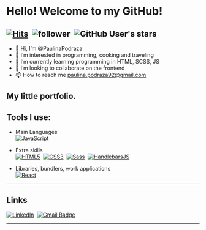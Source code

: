 # Hello! Welcome to my GitHub!
[![Hits](https://hits.seeyoufarm.com/api/count/incr/badge.svg?url=https%3A%2F%2Fgithub.com%2FPaulinaPodraza%2Fhit-counter&count_bg=%2370C956&title_bg=%23555555&icon=&icon_color=%23E7E7E7&title=hits&edge_flat=true)](https://hits.seeyoufarm.com)&nbsp;
![follower](https://img.shields.io/github/followers/PaulinaPodraza?color=70C956&label=Follow&logo=GitHub&logoColor=FFF)&nbsp;
![GitHub User's stars](https://img.shields.io/github/stars/PaulinaPodraza?color=70C956&label=Stars&logo=GitHub&affiliations=OWNER%2CCOLLABORATOR)&nbsp;
---

- 👋 Hi, I’m @PaulinaPodraza
- 👀 I’m interested in programming, cooking and traveling
- 🌱 I’m currently learning programming in HTML, SCSS, JS
- 💞️ I’m looking to collaborate on the frontend
- 📫 How to reach me paulina.podraza92@gmail.com

<!---
PaulinaPodraza/PaulinaPodraza is a ✨ special ✨ repository because its `README.md` (this file) appears on your GitHub profile.
You can click the Preview link to take a look at your changes.
--->
## My little portfolio.
## Tools I use:
- Main Languages<br>
[![JavaScript](https://img.shields.io/badge/JavaScript-f1e05a?style=for-the-badge&logo=JavaScript&logoColor=000)](https://javascript.info/)&nbsp;
<!---[![TypeScript](https://img.shields.io/badge/TypeScript-3178c6?style=for-the-badge&logo=TypeScript&logoColor=white)](https://www.typescriptlang.org/)
--->
- Extra skills<br>
[![HTML5](https://img.shields.io/badge/HTML5-e34c26?style=for-the-badge&logo=HTML5&logoColor=000)](https://www.w3.org/TR/html52/)&nbsp;
[![CSS3](https://img.shields.io/badge/CSS3-563d7c?style=for-the-badge&logo=CSS3&logoColor=fff)](https://www.w3.org/Style/CSS/)&nbsp;
[![Sass](https://img.shields.io/badge/Sass-bf4080?style=for-the-badge&logo=Sass&logoColor=fff)](https://sass-lang.com/)&nbsp;
[![HandlebarsJS](https://img.shields.io/badge/Handlebars-JS-f0772b?style=for-the-badge&logo=Handlebars-JS&logoColor=fff)](https://handlebarsjs.com/)

- Libraries, bundlers, work applications<br>
[![React](https://img.shields.io/badge/React-282c34?style=for-the-badge&logo=React&logoColor=61dafb)](https://reactjs.org/)&nbsp;
---

## Links
[![LinkedIn](https://img.shields.io/badge/-LinkedIn-black.svg?style=for-the-badge&logo=linkedin&colorB=555)](https://www.linkedin.com/in/paulinapodraza/)&nbsp;
[![Gmail Badge](https://img.shields.io/badge/Gmail-d14836?style=for-the-badge&logo=Gmail&logoColor=white&link=mailto:paulina.podraza92@gmail.com)](mailto:paulina.podraza92@gmail.com)

---

